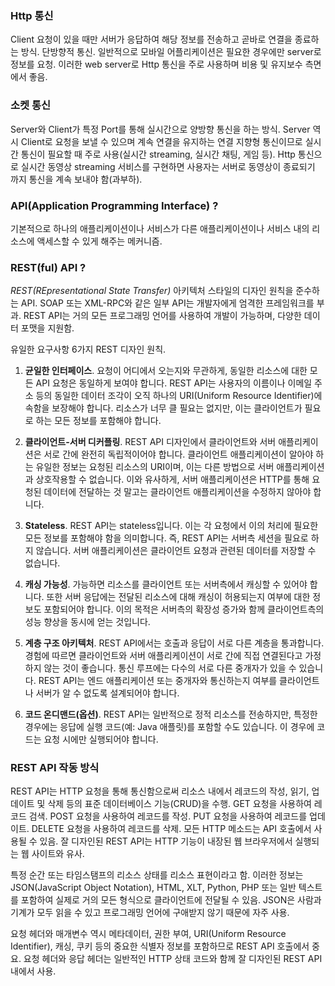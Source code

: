 
### Http 통신
Client 요청이 있을 때만 서버가 응답하여 해당 정보를 전송하고 곧바로 연결을 종료하는 방식.
단방향적 통신.
일반적으로 모바일 어플리케이션은 필요한 경우에만 server로 정보를 요청.
이러한 web server로 Http 통신을 주로 사용하며 비용 및 유지보수 측면에서 좋음.

### 소켓 통신
Server와 Client가 특정 Port를 통해 실시간으로 양방향 통신을 하는 방식.
Server 역시 Client로 요청을 보낼 수 있으며 계속 연결을 유지하는 연결 지향형 통신이므로 실시간 통신이 필요할 때 주로 사용(실시간 streaming, 실시간 채팅, 게임 등).
Http 통신으로 실시간 동영상 streaming 서비스를 구현하면 사용자는 서버로 동영상이 종료되기 까지 통신을 계속 보내야 함(과부하).


### API(Application Programming Interface) ?
기본적으로 하나의 애플리케이션이나 서비스가 다른 애플리케이션이나 서비스 내의 리소스에 액세스할 수 있게 해주는 메커니즘.



### REST(ful) API ?
_REST(REpresentational State Transfer)_ 아키텍처 스타일의 디자인 원칙을 준수하는 API.
SOAP 또는 XML-RPC와 같은 일부 API는 개발자에게 엄격한 프레임워크를 부과. 
REST API는 거의 모든 프로그래밍 언어를 사용하여 개발이 가능하며, 다양한 데이터 포맷을 지원함.

유일한 요구사항 6가지 REST 디자인 원칙.
1. **균일한 인터페이스**. 
	요청이 어디에서 오는지와 무관하게, 동일한 리소스에 대한 모든 API 요청은 동일하게 보여야 합니다. REST API는 사용자의 이름이나 이메일 주소 등의 동일한 데이터 조각이 오직 하나의 URI(Uniform Resource Identifier)에 속함을 보장해야 합니다. 리소스가 너무 클 필요는 없지만, 이는 클라이언트가 필요로 하는 모든 정보를 포함해야 합니다.  
      
    
2. **클라이언트-서버 디커플링**. 
	REST API 디자인에서 클라이언트와 서버 애플리케이션은 서로 간에 완전히 독립적이어야 합니다. 클라이언트 애플리케이션이 알아야 하는 유일한 정보는 요청된 리소스의 URI이며, 이는 다른 방법으로 서버 애플리케이션과 상호작용할 수 없습니다. 이와 유사하게, 서버 애플리케이션은 HTTP를 통해 요청된 데이터에 전달하는 것 말고는 클라이언트 애플리케이션을 수정하지 않아야 합니다.  
      
    
3. **Stateless**. 
	REST API는 stateless입니다. 이는 각 요청에서 이의 처리에 필요한 모든 정보를 포함해야 함을 의미합니다. 즉, REST API는 서버측 세션을 필요로 하지 않습니다. 서버 애플리케이션은 클라이언트 요청과 관련된 데이터를 저장할 수 없습니다.  
      
    
4. **캐싱 가능성**. 
	가능하면 리소스를 클라이언트 또는 서버측에서 캐싱할 수 있어야 합니다. 또한 서버 응답에는 전달된 리소스에 대해 캐싱이 허용되는지 여부에 대한 정보도 포함되어야 합니다. 이의 목적은 서버측의 확장성 증가와 함께 클라이언트측의 성능 향상을 동시에 얻는 것입니다.  
      
    
5. **계층 구조 아키텍처**. REST API에서는 호출과 응답이 서로 다른 계층을 통과합니다. 경험에 따르면 클라이언트와 서버 애플리케이션이 서로 간에 직접 연결된다고 가정하지 않는 것이 좋습니다. 통신 루프에는 다수의 서로 다른 중개자가 있을 수 있습니다. REST API는 엔드 애플리케이션 또는 중개자와 통신하는지 여부를 클라이언트나 서버가 알 수 없도록 설계되어야 합니다.  
      
    
6. **코드 온디맨드(옵션)**. 
	REST API는 일반적으로 정적 리소스를 전송하지만, 특정한 경우에는 응답에 실행 코드(예: Java 애플릿)를 포함할 수도 있습니다. 이 경우에 코드는 요청 시에만 실행되어야 합니다.


### REST API 작동 방식
REST API는 HTTP 요청을 통해 통신함으로써 리소스 내에서 레코드의 작성, 읽기, 업데이트 및 삭제 등의 표준 데이터베이스 기능(CRUD)을 수행. 
GET 요청을 사용하여 레코드 검색. 
POST 요청을 사용하여 레코드를 작성.
PUT 요청을 사용하여 레코드를 업데이트.
DELETE 요청을 사용하여 레코드를 삭제.
모든 HTTP 메소드는 API 호출에서 사용될 수 있음. 
잘 디자인된 REST API는 HTTP 기능이 내장된 웹 브라우저에서 실행되는 웹 사이트와 유사.

특정 순간 또는 타임스탬프의 리소스 상태를 리소스 표현이라고 함. 
이러한 정보는 JSON(JavaScript Object Notation), HTML, XLT, Python, PHP 또는 일반 텍스트를 포함하여 실제로 거의 모든 형식으로 클라이언트에 전달될 수 있음. JSON은 사람과 기계가 모두 읽을 수 있고 프로그래밍 언어에 구애받지 않기 때문에 자주 사용.

요청 헤더와 매개변수 역시 메타데이터, 권한 부여, URI(Uniform Resource Identifier), 캐싱, 쿠키 등의 중요한 식별자 정보를 포함하므로 REST API 호출에서 중요. 요청 헤더와 응답 헤더는 일반적인 HTTP 상태 코드와 함께 잘 디자인된 REST API 내에서 사용.
